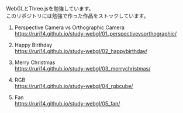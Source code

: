 WebGLとThree.jsを勉強しています。   
このリポジトリには勉強で作った作品をストックしています。  

1. Perspective Camera vs Orthographic Camera  
https://ruri14.github.io/study-webgl/01_perspectivevsorthographic/  

2. Happy Birthday  
https://ruri14.github.io/study-webgl/02_happybirthday/  

3. Merry Christmas  
https://ruri14.github.io/study-webgl/03_merrychristmas/  

4. RGB  
https://ruri14.github.io/study-webgl/04_rgbcube/  

5. Fan  
https://ruri14.github.io/study-webgl/05_fan/  
